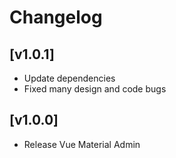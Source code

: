 # Changelog
## [v1.0.1]

 - Update dependencies
 - Fixed many design and code bugs
 
## [v1.0.0]

 - Release Vue Material Admin
